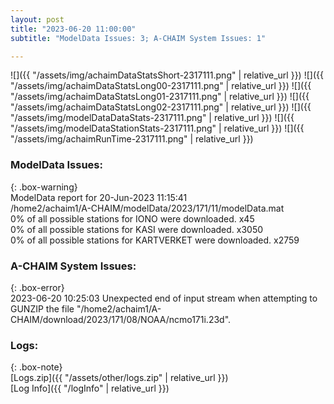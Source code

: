 ```yaml
---
layout: post
title: "2023-06-20 11:00:00"
subtitle: "ModelData Issues: 3; A-CHAIM System Issues: 1"

---
```


![]({{ "/assets/img/achaimDataStatsShort-2317111.png" | relative_url }})
![]({{ "/assets/img/achaimDataStatsLong00-2317111.png" | relative_url }})
![]({{ "/assets/img/achaimDataStatsLong01-2317111.png" | relative_url }})
![]({{ "/assets/img/achaimDataStatsLong02-2317111.png" | relative_url }})
![]({{ "/assets/img/modelDataDataStats-2317111.png" | relative_url }})
![]({{ "/assets/img/modelDataStationStats-2317111.png" | relative_url }})
![]({{ "/assets/img/achaimRunTime-2317111.png" | relative_url }})


### ModelData Issues:  
  
{: .box-warning}  
 ModelData report for 20-Jun-2023 11:15:41   
 /home2/achaim1/A-CHAIM/modelData/2023/171/11/modelData.mat   
 0% of all possible stations for IONO were downloaded. x45   
 0% of all possible stations for KASI were downloaded. x3050   
 0% of all possible stations for KARTVERKET were downloaded. x2759   
  
### A-CHAIM System Issues:  
  
{: .box-error}  
2023-06-20 10:25:03 Unexpected end of input stream when attempting to GUNZIP the file "/home2/achaim1/A-CHAIM/download/2023/171/08/NOAA/ncmo171i.23d".  

### Logs:  
  
{: .box-note}  
[Logs.zip]({{ "/assets/other/logs.zip" | relative_url }})  
[Log Info]({{ "/logInfo" | relative_url }})  
